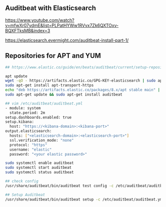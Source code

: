 ## Auditbeat with Elasticsearch
https://www.youtube.com/watch?v=mfwXr07ydmE&list=PLPatHYWw1RVvx7Zk6QXTOxv-BQXFTksMB&index=3

https://elasticsearch.evermight.com/auditbeat-install-part-1/

## Repositories for APT and YUM
```sh
## https://www.elastic.co/guide/en/beats/auditbeat/current/setup-repositories.html

apt update
wget -qO - https://artifacts.elastic.co/GPG-KEY-elasticsearch | sudo apt-key add -
sudo apt-get install apt-transport-https
echo "deb https://artifacts.elastic.co/packages/8.x/apt stable main" | sudo tee -a /etc/apt/sources.list.d/elastic-8.x.list
sudo apt-get update && sudo apt-get install auditbeat

## vim /etc/auditbeat/auditbeat.yml
- module: system
  state.period: 2m
setup.dashboards.enabled: true
setup.kibana:
  host: "https://<kibana-domain>:<kibana-port>"
output.elasticsearch:
  hosts: ["<elasticsearch-domain>:<elasticsearch-port>"]
  ssl.verification_mode: "none"
  protocol: "https"
  username: "elastic"
  password: "<your elastic password>"

sudo systemctl enable auditbeat
sudo systemctl start auditbeat
sudo systemctl status auditbeat

## check config
/usr/share/auditbeat/bin/auditbeat test config -c /etc/auditbeat/auditbeat.yml --path.data /var/lib/auditbeat --path.home /usr/share/auditbeat

## Setup Auditbeat
/usr/share/auditbeat/bin/auditbeat setup -c /etc/auditbeat/auditbeat.yml --path.data /var/lib/auditbeat --path.home /usr/share/auditbeat
```





